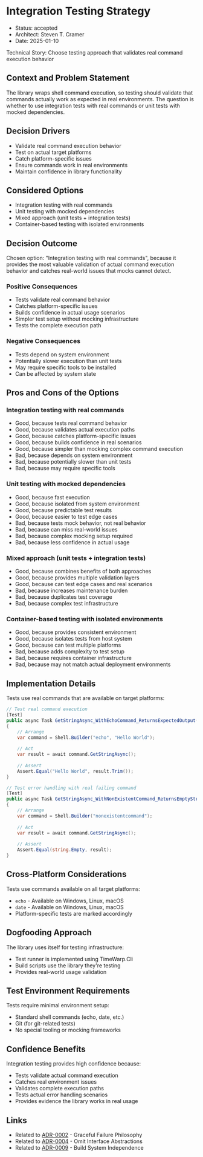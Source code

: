 # Integration Testing Strategy

* Status: accepted
* Architect: Steven T. Cramer
* Date: 2025-01-10

Technical Story: Choose testing approach that validates real command execution behavior

## Context and Problem Statement

The library wraps shell command execution, so testing should validate that commands actually work as expected in real environments. The question is whether to use integration tests with real commands or unit tests with mocked dependencies.

## Decision Drivers

* Validate real command execution behavior
* Test on actual target platforms
* Catch platform-specific issues
* Ensure commands work in real environments
* Maintain confidence in library functionality

## Considered Options

* Integration testing with real commands
* Unit testing with mocked dependencies
* Mixed approach (unit tests + integration tests)
* Container-based testing with isolated environments

## Decision Outcome

Chosen option: "Integration testing with real commands", because it provides the most valuable validation of actual command execution behavior and catches real-world issues that mocks cannot detect.

### Positive Consequences

* Tests validate real command behavior
* Catches platform-specific issues
* Builds confidence in actual usage scenarios
* Simpler test setup without mocking infrastructure
* Tests the complete execution path

### Negative Consequences

* Tests depend on system environment
* Potentially slower execution than unit tests
* May require specific tools to be installed
* Can be affected by system state

## Pros and Cons of the Options

### Integration testing with real commands

* Good, because tests real command behavior
* Good, because validates actual execution paths
* Good, because catches platform-specific issues
* Good, because builds confidence in real scenarios
* Good, because simpler than mocking complex command execution
* Bad, because depends on system environment
* Bad, because potentially slower than unit tests
* Bad, because may require specific tools

### Unit testing with mocked dependencies

* Good, because fast execution
* Good, because isolated from system environment
* Good, because predictable test results
* Good, because easier to test edge cases
* Bad, because tests mock behavior, not real behavior
* Bad, because can miss real-world issues
* Bad, because complex mocking setup required
* Bad, because less confidence in actual usage

### Mixed approach (unit tests + integration tests)

* Good, because combines benefits of both approaches
* Good, because provides multiple validation layers
* Good, because can test edge cases and real scenarios
* Bad, because increases maintenance burden
* Bad, because duplicates test coverage
* Bad, because complex test infrastructure

### Container-based testing with isolated environments

* Good, because provides consistent environment
* Good, because isolates tests from host system
* Good, because can test multiple platforms
* Bad, because adds complexity to test setup
* Bad, because requires container infrastructure
* Bad, because may not match actual deployment environments

## Implementation Details

Tests use real commands that are available on target platforms:

```csharp
// Test real command execution
[Test]
public async Task GetStringAsync_WithEchoCommand_ReturnsExpectedOutput()
{
    // Arrange
    var command = Shell.Builder("echo", "Hello World");
    
    // Act
    var result = await command.GetStringAsync();
    
    // Assert
    Assert.Equal("Hello World", result.Trim());
}

// Test error handling with real failing command
[Test]
public async Task GetStringAsync_WithNonExistentCommand_ReturnsEmptyString()
{
    // Arrange
    var command = Shell.Builder("nonexistentcommand");
    
    // Act
    var result = await command.GetStringAsync();
    
    // Assert
    Assert.Equal(string.Empty, result);
}
```

## Cross-Platform Considerations

Tests use commands available on all target platforms:
* `echo` - Available on Windows, Linux, macOS
* `date` - Available on Windows, Linux, macOS  
* Platform-specific tests are marked accordingly

## Dogfooding Approach

The library uses itself for testing infrastructure:
* Test runner is implemented using TimeWarp.Cli
* Build scripts use the library they're testing
* Provides real-world usage validation

## Test Environment Requirements

Tests require minimal environment setup:
* Standard shell commands (echo, date, etc.)
* Git (for git-related tests)
* No special tooling or mocking frameworks

## Confidence Benefits

Integration testing provides high confidence because:
* Tests validate actual command execution
* Catches real environment issues
* Validates complete execution paths
* Tests actual error handling scenarios
* Provides evidence the library works in real usage

## Links

* Related to [ADR-0002](0002-graceful-failure-philosophy.md) - Graceful Failure Philosophy
* Related to [ADR-0004](0004-omit-interface-abstractions.md) - Omit Interface Abstractions
* Related to [ADR-0009](0009-build-system-independence.md) - Build System Independence